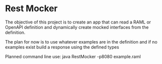 # Rest Mocker

The objective of this project is to create an app that can read a RAML or OpenAPI definition and dynamically create
mocked interfaces from the definition.

The plan for now is to use whatever examples are in the definition and if no examples exist build a response using the
defined types

Planned command line use: java RestMocker -p8080 example.raml
